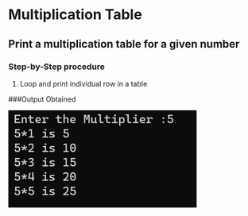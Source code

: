 # Multiplication Table  

## Print a multiplication table for a given number 

### Step-by-Step procedure 
1. Loop and print individual row in a table
    
###Output Obtained

![Test_Image_1](MultiplicationCalc.png)
